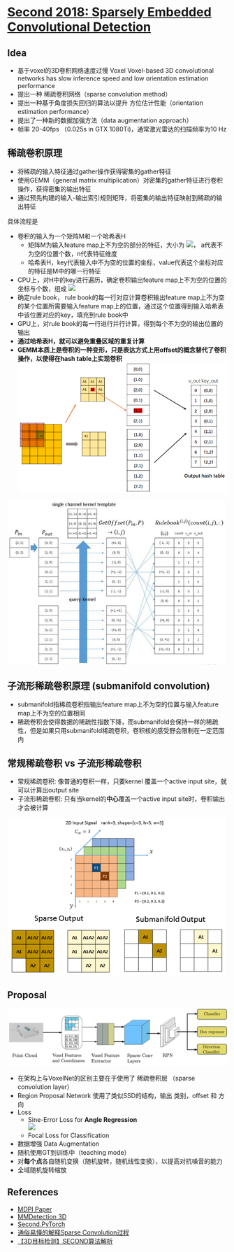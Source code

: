 # [Second 2018: Sparsely Embedded Convolutional Detection](https://drive.google.com/file/d/1dmyYcYAahDp24RGvUfpvfoNkxJvSm7Mv/view?usp=drivesdk)

## Idea
- 基于voxel的3D卷积网络速度过慢 Voxel Voxel-based 3D convolutional networks has slow inference speed and low orientation estimation performance
- 提出一种 稀疏卷积网络（sparse convolution method）
- 提出一种基于角度损失回归的算法以提升 方位估计性能（orientation estimation performance）
- 提出了一种新的数据加强方法（data augmentation approach）
- 帧率 20-40fps （0.025s in GTX 1080Ti)，通常激光雷达的扫描频率为10 Hz

## 稀疏卷积原理
- 将稀疏的输入特征通过gather操作获得密集的gather特征
- 使用GEMM（general matrix multiplication）对密集的gather特征进行卷积操作，获得密集的输出特征
- 通过预先构建的输入-输出索引规则矩阵，将密集的输出特征映射到稀疏的输出特征

具体流程是
- 卷积的输入为一个矩阵M和一个哈希表H
    - 矩阵M为输入feature map上不为空的部分的特征，大小为 <img src="https://latex.codecogs.com/svg.image?a\times n" />， a代表不为空的位置个数，n代表特征维度
    - 哈希表H，key代表输入中不为空的位置的坐标，value代表这个坐标对应的特征是M中的哪一行特征
- CPU上，对H中的key进行遍历，确定卷积输出feature map上不为空的位置的坐标与个数，组成 <img src="https://latex.codecogs.com/svg.image?H_{out}" />
- 确定rule book， rule book的每一行对应计算卷积输出feature map上不为空的某个位置所需要输入feature map上的位置，通过这个位置得到输入哈希表中该位置对应的key，填充到rule book中
- GPU上，对rule book的每一行进行并行计算，得到每个不为空的输出位置的输出
- **通过哈希表H，就可以避免重叠区域的重复计算**
- **GEMM本质上是卷积的一种变形，只是表达方式上用offset的概念替代了卷积操作，以使得在hash table上实现卷积**
<img src="images/sparse_conv.png" width=500><br>
<img src="images/rulebook.png" width=500>

## 子流形稀疏卷积原理 (submanifold convolution)
- submanifold指稀疏卷积指输出feature map上不为空的位置与输入feature map上不为空的位置相同
- 稀疏卷积会使得数据的稀疏性指数下降，而submanifold会保持一样的稀疏性，但是如果只用submanifold稀疏卷积，卷积核的感受野会限制在一定范围内

## 常规稀疏卷积 vs 子流形稀疏卷积
- 常规稀疏卷积: 像普通的卷积一样，只要kernel 覆盖一个active input site，就可以计算出output site
- 子流形稀疏卷积: 只有当kernel的**中心**覆盖一个active input site时，卷积输出才会被计算
<img src="images/sparse-conv-vs-submanifold-conv.png" width=500>


## Proposal
![](images/second.png)
- 在架构上与VoxelNet的区别主要在于使用了 稀疏卷积层 （sparse convolution layer）
- Region Proposal Network 使用了类似SSD的结构，输出 类别，offset 和 方向
- Loss
    - Sine-Error Loss for **Angle Regression**<br>
        <img src="https://latex.codecogs.com/svg.image?L_\theta=\text{SmoothL1}(\sin(\theta_p-\theta_t))">
    - Focal Loss for Classification
- 数据增强 Data Augmentation
- 随机使用GT到训练中（teaching mode）
- 对**每个点**各自随机变换（随机旋转，随机线性变换），以提高对抗噪音的能力
- 全域随机旋转缩放

## References
- [MDPI Paper](https://www.mdpi.com/1424-8220/18/10/3337)
- [MMDetection 3D](https://github.com/open-mmlab/mmdetection3d)
- [Second.PyTorch](https://github.com/traveller59/second.pytorch)
- [通俗易懂的解释Sparse Convolution过程](https://zhuanlan.zhihu.com/p/382365889)
- [【3D目标检测】SECOND算法解析](https://zhuanlan.zhihu.com/p/356892010)
